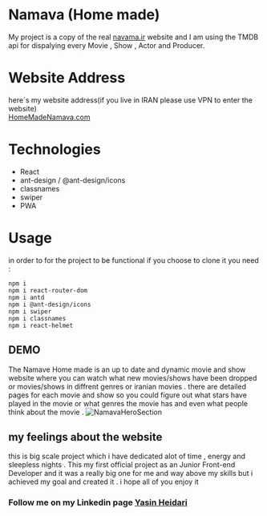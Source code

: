 # **Namava (Home made)**
My project is a copy of the real [navama.ir](https://www.namava.ir/home) website and I am using the TMDB api for dispalying every Movie , Show , Actor and Producer.


# **Website Address**
here´s my website address(if you live in IRAN please use VPN to enter the website)<br>
[HomeMadeNamava.com](https://homemadenamava.com/)

# Technologies
+ React 
+ ant-design / @ant-design/icons
+ classnames
+ swiper
+ PWA 


# Usage 
in order to for the project to be functional if you choose to clone it you need :

```
npm i
npm i react-router-dom
npm i antd
npm i @ant-design/icons
npm i swiper
npm i classnames
npm i react-helmet

```

 ## DEMO
 The Namave Home made is an up to date and dynamic movie and show website where you can watch what new movies/shows have been dropped or movies/shows in diffrent genres or iranian movies . there are detailed pages for each movie and show so you could figure out what stars have played in the movie or what genres the movie has and even what people think about the movie . 
 ![NamavaHeroSection](https://github.com/YasinHeidari/Namava-React/assets/146878495/7a025732-1a08-45be-b45c-dfb132e8ad01)


 ## my feelings about the website 
 this is big scale project which i have dedicated alot of time , energy and sleepless nights . This my first official project as an  Junior Front-end Developer and it was a really big one for me and way above my skills but i achieved my goal and created it . i hope all of you enjoy it 

 ### Follow me on my Linkedin page [Yasin Heidari](https://www.linkedin.com/in/yasin-heidari-797975230/)
